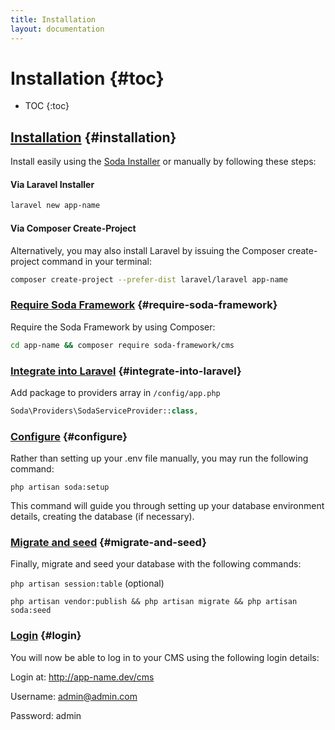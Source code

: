 ```yaml
---
title: Installation
layout: documentation
---
```


# Installation {#toc}

* TOC
{:toc}

## [Installation](#installation) {#installation}

Install easily using the [Soda Installer](https://github.com/soda-framework/installer) or manually by following these steps:

#### Via Laravel Installer

```bash
laravel new app-name
```

#### Via Composer Create-Project

Alternatively, you may also install Laravel by issuing the Composer create-project command in your terminal:

```bash
composer create-project --prefer-dist laravel/laravel app-name
```

### [Require Soda Framework](#require-soda-framework) {#require-soda-framework}

Require the Soda Framework by using Composer:

```bash
cd app-name && composer require soda-framework/cms
```

### [Integrate into Laravel](#integrate-into-laravel) {#integrate-into-laravel}

Add package to providers array in `/config/app.php`

```php
Soda\Providers\SodaServiceProvider::class,
```

### [Configure](#configure) {#configure}

Rather than setting up your .env file manually, you may run the following command:

`php artisan soda:setup`

This command will guide you through setting up your database environment details, creating the database (if necessary).

### [Migrate and seed](#migrate-and-seed) {#migrate-and-seed}

Finally, migrate and seed your database with the following commands:

`php artisan session:table` (optional)

`php artisan vendor:publish && php artisan migrate && php artisan soda:seed`

### [Login](#login) {#login}

You will now be able to log in to your CMS using the following login details:

Login at: http://app-name.dev/cms

Username: admin@admin.com

Password: admin
